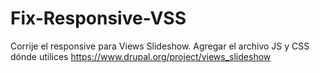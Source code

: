# Fix-Responsive-VSS
Corrije el responsive para Views Slideshow.
Agregar el archivo JS y CSS dónde utilices https://www.drupal.org/project/views_slideshow
